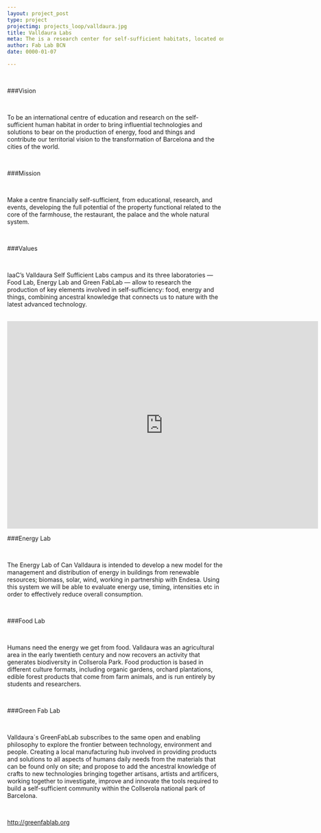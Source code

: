 ```yaml
---
layout: project_post
type: project
projectimg: projects_loop/valldaura.jpg
title: Valldaura Labs
meta: The is a research center for self-sufficient habitats, located on an historic 130 hectare farm in the 20 minutes from downtown Barcelona. Valldaura Labs is a testing ground allowing to learn directly from nature in order to apply this understanding to the regeneration of XXIst century cities.
author: Fab Lab BCN
date: 0000-01-07

---
```


<br>

###Vision

<br>

To be an international centre of education and research on the self-sufficient human habitat in order to bring influential technologies and solutions to bear on the production of energy, food and things and contribute our territorial vision to the transformation of Barcelona and the 
cities of the world.

<br>

###Mission

<br>


Make a centre financially self-sufficient, from educational, research, and events, developing the full potential of the property functional related to the core of the farmhouse, the restaurant, the palace and the whole natural system.

<br>

###Values

<br>

IaaC’s Valldaura Self Sufficient Labs campus and its three laboratories — Food Lab, Energy Lab and Green FabLab — allow to research the production of key elements involved in self-sufficiency: food, energy and things, combining ancestral knowledge that connects us to nature with the latest advanced technology.

<br>

<iframe src="https://player.vimeo.com/video/55869814" width="725" height="483" frameborder="0" webkitallowfullscreen mozallowfullscreen allowfullscreen></iframe>

<br>

###Energy Lab

<br>

The Energy Lab of Can Valldaura is intended to develop a new model for the management and distribution of energy in buildings from renewable resources; biomass, solar, wind, working in partnership with Endesa.
Using this system we will be able to evaluate energy use, timing, intensities etc in order to effectively reduce overall consumption.

<br>

###Food Lab

<br>

Humans need the energy we get from food. Valldaura was an agricultural area in the early twentieth century and now recovers an activity that generates biodiversity in Collserola Park. Food production is based in different culture formats, including organic gardens, orchard plantations, edible forest products that come from farm animals, and is run entirely by students and researchers.

<br>

###Green Fab Lab

<br>

Valldaura´s GreenFabLab subscribes to the same open and enabling philosophy to explore the frontier between technology, environment and people. Creating a local manufacturing hub involved in providing products and solutions to all aspects of humans daily needs from the materials that can be found only on site; and propose to add the ancestral knowledge of crafts to new technologies bringing together artisans, artists and artificers, working together to investigate, improve and innovate the tools required to build a self-sufficient community within the Collserola national park of Barcelona.

<br>

http://greenfablab.org
